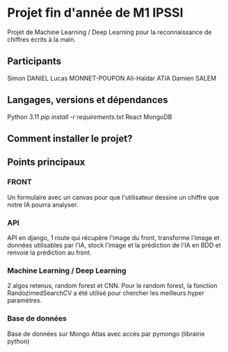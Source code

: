 # Projet fin d'année de M1 IPSSI

Projet de Machine Learning / Deep Learning pour la reconnaissance de chiffres écrits à la main.

## Participants

Simon DANIEL
Lucas MONNET-POUPON
Ali-Haïdar ATIA
Damien SALEM

## Langages, versions et dépendances

Python 3.11
_pip install -r requirements.txt_
React
MongoDB

## Comment installer le projet?

## Points principaux


### FRONT

Un formulaire avec un canvas pour que l'utilisateur dessine un chiffre que notre IA pourra analyser.

### API

API en django, 1 route qui récupère l'image du front, transforme l'image et données utilisables par l'IA, stock l'image et la prédiction de l'IA en BDD et renvoie la prédiction au front.

### Machine Learning / Deep Learning

2 algos retenus, random forest et CNN.
Pour le random forest, la fonction RandozimedSearchCV a été utilisé pour chercher les meilleurs hyper paramètres.

### Base de données

Base de données sur Mongo Atlas avec accès par pymongo (librairie python)
